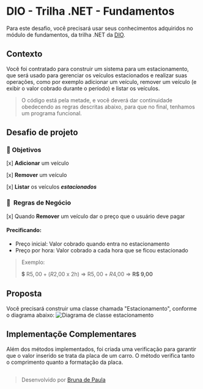 # DIO - Trilha .NET - Fundamentos
Para este desafio, você precisará usar seus conhecimentos adquiridos no módulo de fundamentos, da trilha .NET da [DIO](https://web.dio.me/home).

## Contexto
Você foi contratado para construir um sistema para um estacionamento, que será usado para gerenciar os veículos estacionados e realizar suas operações, como por exemplo adicionar um veículo, remover um veículo (e exibir o valor cobrado durante o período) e listar os veículos.
> O código está pela metade, e você deverá dar continuidade obedecendo as regras descritas abaixo, para que no final, tenhamos um programa funcional.

## Desafio de projeto
### 🎯 Objetivos

[x]  **Adicionar** um veículo

[x] **Remover** um veículo

[x]  **Listar** os veículos ***estacionados***

### 📝  Regras de Negócio

[x]  Quando **Remover** um veículo dar o preço que o usuário deve pagar

#### Precificando:

- Preço inicial: Valor cobrado quando entra no estacionamento
- Preço por hora: Valor cobrado a cada hora que se ficou estacionado

> Exemplo:
> 
> 💲 R$5,00 + (R$2,00 x 2h) ⇒ R$5,00 + R$4,00 ⇒ **R$ 9,00**

## Proposta
Você precisará construir uma classe chamada "Estacionamento", conforme o diagrama abaixo:
![Diagrama de classe estacionamento](diagrama_classe_estacionamento.png)

## Implementaçõe Complementares
Além dos métodos implementados, foi criada uma verificação para garantir que o valor inserido se trata da placa de um carro. O método verifica tanto o comprimento quanto a formatação da placa.

##

> Desenvolvido por [Bruna de Paula](www.linkedin.com/in/brunadpaula)
